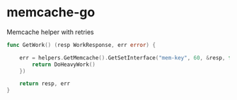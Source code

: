 # memcache-go

Memcache helper with retries

```go
func GetWork() (resp WorkResponse, err error) {

	err = helpers.GetMemcache().GetSetInterface("mem-key", 60, &resp, func() (interface{}, error) {
		return DoHeavyWork()
	})

	return resp, err
}
```
